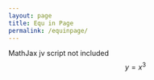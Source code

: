 ```yaml
---
layout: page
title: Equ in Page
permalink: /equinpage/
---
```

MathJax jv script not included  
$$y=x^{3}$$  

